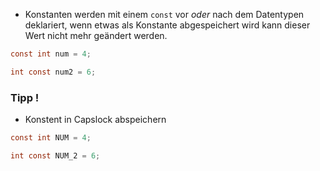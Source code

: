 - Konstanten werden mit einem `const` vor *oder* nach dem Datentypen deklariert, wenn etwas als Konstante abgespeichert wird kann dieser Wert nicht mehr geändert werden.
```C
const int num = 4;

int const num2 = 6;
```
### Tipp !
- Konstent in Capslock abspeichern
```C
const int NUM = 4;

int const NUM_2 = 6;
```